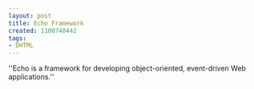 ```yaml
---
layout: post
title: Echo Framework
created: 1100740442
tags:
- DHTML
---
```

''Echo is a framework for developing object-oriented, event-driven Web applications.''

